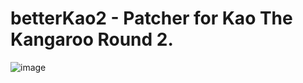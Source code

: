 # betterKao2 - Patcher for Kao The Kangaroo Round 2.  
![image](https://user-images.githubusercontent.com/118167137/218367347-0d884e36-0919-4304-939f-baf40ab6aeeb.png)
